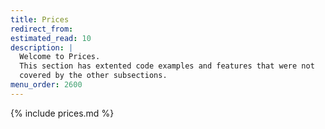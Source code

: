 ```yaml
---
title: Prices
redirect_from:
estimated_read: 10
description: |
  Welcome to Prices.
  This section has extented code examples and features that were not
  covered by the other subsections.
menu_order: 2600
---
```


{% include prices.md %}
